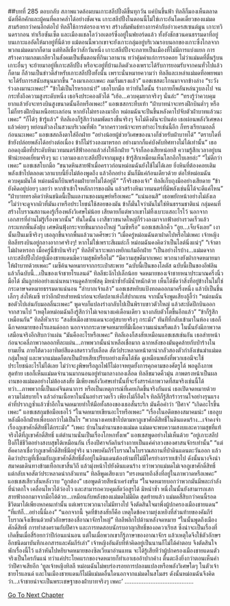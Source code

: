 ##บทที่ 285 ตอบกลับ
สภาพแวดล้อมบนเกาะสลีปปิ้งดีขึ้นทุกวัน แค่บินขึ้นฟ้า ทิลลีก็มองเห็นตลาดนัดที่คึกคักและผู้คนที่คลาคล่ำได้อย่างชัดเจน
เกาะสลีปปิ้งในตอนนี้ไม่ใช่เกาะอันโดดเดี่ยวของแม่มดสามร้อยกว่าคนอีกต่อไป ทิลลีใช้การต่อรองเจรจา สร้างสัมพันธ์ทางการค้ากับอ่าวเครสเซนต์มูน เกาะทวินดรากอน ท่าเรือซันเซ็ต และเมืองแชลโลว์วอเตอร์ซึ่งอยู่ในฟยอร์ดแล้ว ทั้งยังชักชวนคนธรรมดาที่อยู่บนเกาะแออัดให้มาอยู่ที่นี่ด้วย
แม้ตอนนี้พวกเขาจะยังเกาะกลุ่มอยู่บริเวณรอบนอกของเกาะซึ่งไกลจากพวกแม่มดมากก็ตาม แต่ทิลลีเชื่อว่าสักวันหนึ่ง เกาะสลีปปิ้งจะกลายเป็นเมืองที่ไม่มีการแบ่งแยก การสร้างความกลมเกลียวในสังคมเป็นขั้นตอนที่กินเวลานาน ทว่าคุ้มค่าแก่การรอคอย ไม่ว่าแม่มดที่ตื่นรู้บนเกาะอื่นๆ จะย้ายมาอยู่ที่เกาะสลีปปิ้ง หรือจะอยู่ที่บ้านเกิดตัวเองเพราะได้รับการยอมรับจากคนทั่วไปแล้วก็ตาม ก็ล้วนเป็นข่าวดีสำหรับเกาะสลีปปิ้งทั้งนั้น เพราะนั่นหมายความว่า ทิลลีและเหล่าแม่มดที่อพยพมาจะได้รับการสนับสนุนมากขึ้น
“ลงมาเถอะเพคะ ลมเริ่มแรงแล้ว” แอชเชสตะโกนมาจากข้างล่าง “ระวังร่วงลงมานะเพคะ!”
“ข้าไม่เป็นไรหรอกน่า!” เธอโบกมือ ทว่าทันใดนั้น ร่างกายก็พลันหล่นวูบลงไป จนกระทั่งถึงความสูงระดับหนึ่ง เธอจึงประคองตัวได้ “เฮ้อ...ควบคุมยากจริงๆ นั่นล่ะ”
“ทรงรู้ว่าควบคุมยากแล้วยังจะทรงบินสูงขนาดนั้นอีกหรือเพคะ!” แอชเชสกระทืบเท้า “ฝ่าบาทน่าจะทรงฝึกบินต่ำๆ หรือไม่ก็ทรงฝึกบินเหนือทะเลก่อน หากยังไม่ทรงลงมาอีก หม่อมฉันจะปีนขึ้นหลังคาไปจับตัวฝ่าบาทแล้วนะเพคะ”
“ก็ได้ๆ ข้ารู้แล้ว” ทิลลีเองก็รู้สึกว่าลมพัดแรงขึ้นจริงๆ จึงไม่ดึงดันจะบินต่อ เธอผ่อนพลังวิเศษลง แล้วค่อยๆ หย่อนตัวลงในสวนบริเวณที่พัก
“หากคราวหน้าจะทรงทำอะไรเช่นนี้อีก ก็ทรงเรียกมอลลี่ก่อนนะเพคะ” แอชเชสถลึงตาใส่อีกฝ่าย “อย่างน้อยผู้ช่วยวิเศษของนางก็ช่วยรับฝ่าบาทได้”
“ตราบใดที่ข้ายังปล่อยพลังได้อย่างต่อเนื่อง ข้าก็ไม่ร่วงลงมาหรอก อย่างมากก็แค่บังคับทิศทางไม่ได้เท่านั้น” เธอถอดถุงมือที่ประดับหินเวทมนตร์สีฟ้าออกแล้วส่งให้อีกฝ่าย “เจ้าก็ลองเสียหน่อยสิ ความรู้สึกเวลาอยู่บนฟ้าน่ะยอดเยี่ยมจริงๆ นะ เวลามองเกาะสลีปปิ้งจากมุมสูง ข้ารู้สึกเหมือนเห็นโลกอีกใบเลยล่ะ”
“ไม่ดีกว่าเพคะ” แอชเชสโบกมือ “ขนาดหินสายฟ้าเมื่อคราวก่อนหม่อมฉันยังใช้ไม่ได้เลย ยิ่งหินที่ต้องคอยเติมพลังเข้าไปตลอดเวลาแบบนี้ยิ่งไม่ต้องพูดถึง แล้วอีกอย่าง มันก็มีแค่ก้อนเดียวด้วย ต่อให้หม่อมฉันควบคุมมันได้ หม่อมฉันก็บินพร้อมฝ่าบาทไม่ได้อยู่ดี”
“ก็จริงของเจ้า” ทิลลีเก็บถุงมืออย่างเสียดาย “ข้ายังคิดอยู่บ่อยๆ เลยว่า หากข้าเข้าใจหลักการของมัน แล้วสร้างหินเวทมนตร์ที่มีพลังเช่นนี้ได้จะดีแค่ไหน”
“ฝ่าบาททรงคิดว่าหินชนิดนี้เป็นผลงานของมนุษย์หรือเพคะ”
“แน่นอนสิ” เธอพยักหน้าอย่างไม่ลังเล “ไม่ว่าจะดูจากผิวที่มันเงาหรือประโยชน์ใช้สอยของมัน ข้าก็มั่นใจว่ามันไม่ใช่หินธรรมชาติแน่ กลุ่มคนที่สร้างโบราณสถานคงรู้เรื่องพลังวิเศษไม่น้อย เสียดายก็แต่พวกเขาไม่ทิ้งเบาะแสอะไรไว้ นอกจากเอกสารที่อ่านไม่รู้เรื่องพวกนั้น”
ทันใดนั้น เงาสีขาวขนาดใหญ่ก็ร่วงลงมาจากฟ้าอย่างรวดเร็วแล้วกระแทกพื้นดังตุ้บ เศษดินฟุ้งกระจายขึ้นมากองใหญ่
“เมซีหรือ” แอชเชสเลิกคิ้ว
“อูย...เจ็บจังเลย” เงานั้นเป็นเมซีจริงๆ เธอลุกขึ้นจากพื้นแล้วนวดศีรษะว่า “เมื่อครู่หม่อมฉันตาฝาดไปหรือไม่เพคะ เจ้าหญิงทิลลีทรงบินอยู่กลางอากาศจริงๆ! หากไม่ใช่เพราะสีผมล่ะก็ หม่อมฉันคงคิดว่าเป็นไลต์นิ่งแน่ๆ”
“เจ้าตาไม่ฝาดหรอก เมื่อครู่นี้ข้าบินจริงๆ” ทิลลีหัวเราะพลางหยิกแก้มอีกฝ่าย “เป็นอย่างไรบ้าง...แม่มดจากเกาะสลีปปิ้งไปอยู่เมืองชายแดนมีความสุขดีหรือไม่”
“มีความสุขดีมากเพคะ พวกนางยังฝากจดหมายมาให้ฝ่าบาทด้วยเพคะ” เมซีค้นจดหมายจากกระเป๋าสะพาย “ฉบับนี้เป็นของโลตัส ฉบับนี้เป็นของอีฟลิน แล้วก็ฉบับนี้...เป็นของเจ้าชายโรแลนด์”
ทิลลีชะงักไปเล็กน้อย จดหมายของเจ้าชายหนาประมาณครึ่งนิ้วมือได้ มันถูกห่ออย่างแน่นหนาจนดูคล้ายพัสดุ มิหนำซ้ำยังมีน้ำหนักด้วย เห็นได้ชัดว่าสิ่งที่อยู่ข้างในไม่ใช่กระดาษจดหมายธรรมดาแน่นอน
“ลำบากเจ้าแล้ว”
แอชเชสหยิบแป้งทอดออกมาครึ่งหนึ่ง แล้วบิเป็นชิ้นเล็กๆ ส่งให้เมซี ทว่าอีกฝ่ายส่ายหน้าก่อนจะยัดปลาแห้งใส่ปากแทน จากนั้นจึงพูดเสียงอู้อี้ว่า “หม่อมฉันขอตัวไปเล่นกับมอลลี่นะเพคะ” พูดจบก็แปลงร่างกลับไปเป็นพิราบขาวตัวใหญ่ แล้วสะบัดปีกบินออกจากสวนไป
“เหตุใดหม่อมฉันถึงรู้สึกว่าไม่เจอนางแค่เดือนเดียว นางกลับตัวโตขึ้นอีกแล้ว”
“ข้าก็รู้สึกเหมือนกัน” ทิลลีหัวเราะ “สงสัยเมืองชายแดนจะอยู่สบายจริงๆ กระมัง”
ทันทีที่กลับเข้ามาในห้อง เธอก็ฉีกจดหมายของโรแลนด์ออก นอกจากกระดาษจดหมายที่มีเนื้อความแน่นพรืดแล้ว ในนั้นยังมีภาพวาดเสมือนจริงอีกสิบกว่าแผ่น
“มันคืออะไรหรือเพคะ”
ทิลลีเองก็สงสัยเหมือนแอชเชสเช่นกัน เธอส่ายหน้าก่อนจะคลี่ภาพวาดออกทีละแผ่น...ภาพพวกนั้นน่าเหลือเชื่อมาก ฉากหลังของมันดูคล้ายกับป่าร้างในยามเย็น ภายใต้ดวงอาทิตย์สีแดงสดราวกับเลือด สัตว์ประหลาดหน้าตาน่ากลัวสองตัวกำลังเข่นฆ่าแม่มดกลุ่มใหญ่ และพวกแม่มดก็ตกเป็นฝ่ายเสียเปรียบอย่างเห็นได้ชัด ดูเหมือนพลังที่พวกเธอมีจะใช้ประโยชน์อะไรไม่ได้เลย ไม่ว่าจะงูพิษหรือลูกไฟก็ไม่อาจหยุดยั้งการคุกคามของศัตรูได้ พอดูถึงภาพสุดท้าย เธอก็เห็นแม่มดจำนวนมากนอนอยู่ท่ามกลางกองเลือด
ทิลลีขมวดคิ้วมุ่น ภาพตรงหน้าเป็นผลงานของแม่มดอย่างไม่ต้องสงสัย มีเพียงพลังวิเศษเท่านั้นที่จะรังสรรค์ภาพวาดที่สมจริงเช่นนี้ได้ ทว่า...ภาพพวกนี้เป็นแค่จินตนาการ หรือเป็นเหตุการณ์ที่เคยเกิดขึ้นจริงกันแน่
เธอเปิดจดหมายด้วยความไม่สบายใจ แล้วอ่านเนื้อหาในนั้นอย่างรวดเร็ว
เพียงไม่กี่อึดใจ ทิลลีก็รู้สึกร้าวรานใจอย่างรุนแรง คำที่ปรากฏซ้ำแล้วซ้ำอีกในจดหมายทำให้มือทั้งสองของเธอสั่นระริก มันคือคำว่า ‘ปีศาจ’
“เกิดอะไรขึ้นเพคะ” แอชเชสกุมข้อมือเธอไว้ “ในจดหมายเขียนอะไรหรือเพคะ”
“เรื่องในอดีตของสมาคมน่ะ” เธอลูบหลังมืออีกฝ่ายเพื่อบอกว่าไม่เป็นไร “พวกนางเคยเข้าไปตามหาภูเขาศักดิ์สิทธิ์ในดินแดนร้าง...เจ้าคงจำเรื่องภูเขาศักดิ์สิทธิ์ได้กระมัง”
“เพคะ บ้านในตำนานของแม่มด แม่มดจะพบความสงบและความสุขที่แท้จริงได้ที่ภูเขาศักดิ์สิทธิ์ แต่ตำนานนั่นเป็นเรื่องโกหกทั้งเพ” แอชเชสพูดอย่างไม่เห็นด้วย “อยู่เกาะสลีปปิ้งก็ใช้ชีวิตอย่างสงบสุขได้เหมือนกัน เรื่องปีศาจกัดกินร่างกายเป็นแค่คำลวงของศาสนจักรเท่านั้น”
“แต่ฮัคคาลาเชื่อว่าภูเขาศักดิ์สิทธิ์มีอยู่จริง นางพบคัมภีร์โบราณในโบราณสถานที่ป่าดินแดนตะวันออก แล้วคิดว่าประตูที่เชื่อมกับภูเขาศักดิ์สิทธิ์ตั้งอยู่ในดินแดนต้องห้ามที่ไม่มีใครย่างกรายเข้าไป ดังนั้นนางจึงนำสมาคมเดินทางข้ามเทือกเขาสิ้นวิถี แล้วมุ่งหน้าไปยังดินแดนร้าง ทว่าพวกแม่มดไม่เจอภูเขาศักดิ์สิทธิ์ แต่กลับเจอสัตว์ประหลาดน่ากลัวแทน” ทิลลีพูดเสียงเบา
“ทรงหมายถึงสิ่งที่อยู่ในภาพวาดหรือเพคะ” แอชเชสเสียวสันหลังวาบ
“ถูกต้อง” เธอพูดด้วยสีหน้าเคร่งขรึม “ในจดหมายบอกว่าพวกมันมีพละกำลังที่น่าตกใจ เคลื่อนไหวได้ว่องไว และสามารถควบคุมสัตว์อสูรได้ มิหนำซ้ำ หนึ่งในนั้นยังสามารถเสกสายฟ้าออกมาจากมือได้ด้วย...เหมือนกับพลังของแม่มดไม่มีผิด สุดท้ายแล้ว แม่มดสี่สิบกว่าคนนี้รอดชีวิตมาได้เพียงหกคนเท่านั้น แต่เพราะพวกนางไม่มีทางไป จึงตัดสินใจมาพึ่งผู้ปกครองเมืองชายแดน”
“ที่แท้ก็...อย่างนี้นี่เอง”
“นอกจากนี้ จุดที่ข้าสงสัยก็คือ เหตุใดข้อความยุ่งเหยิงที่ส่วนท้ายของคัมภีร์โบราณจึงเขียนด้วยตัวอักษรของสี่อาณาจักรใหญ่” ทิลลีพลิกไปด้านหลังจดหมาย “ในนั้นพูดถึงเมืองศักดิ์สิทธิ์ การทำสงครามกับปีศาจ และการทดสอบนักรบอาญาสิทธิ์ของอควาเรียส ซึ่งน่าจะเป็นเรื่องที่เกิดขึ้นเมื่อสี่ร้อยกว่าปีก่อนแน่นอน แต่ในเมื่อพวกเขาก็รู้ภาษาของอาณาจักร แล้วเหตุใดจึงใช้ตัวอักษรอีกชนิดมาบันทึกเอกสารและคัมภีร์เล่า”
เจ้าหญิงอันดับที่ห้าคิดอยู่เป็นนานก็ไม่ได้คำตอบ จึงตัดสินใจพักเรื่องนี้ไว้ แล้วหันไปหยิบจดหมายของซิลเวียมาอ่านแทน จะได้รู้เสียทีว่าผู้ปกครองเมืองชายแดนตัวจริงเป็นใครกันแน่
ทว่าแค่ประโยคแรกของจดหมายก็ทำเอาเธออ้าปากค้าง ตื่นตะลึงยิ่งกว่าตอนเห็นคำว่าปีศาจเสียอีก
‘ทูลเจ้าหญิงทิลลี หม่อมฉันไม่พบร่องรอยการปลอมแปลงหรือพลังวิเศษใดๆ ในตัวเจ้าชายโรแลนด์ และในเมืองชายแดนก็ไม่มีแม่มดอื่นใดนอกจากแม่มดในสโมสร ดังนั้นหม่อมฉันจึงคิดว่า...เจ้าชายน่าจะเป็นพระเชษฐาของฝ่าบาทจริงๆ เพคะ’
........................................


[Go To Next Chapter]( ./198.md)